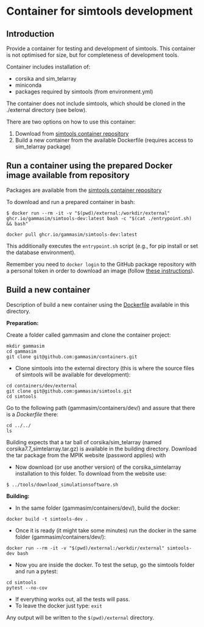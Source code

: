 # Container for simtools development

## Introduction

Provide a container for testing and development of simtools. This container is not optimised for size, but for completeness of development tools.

Container includes installation of:

- corsika and sim\_telarray
- miniconda
- packages required by simtools (from environment.yml)

The container does not include simtools, which should be cloned in the ./external directory (see below).

There are two options on how to use this container:

1. Download from [simtools container repository](https://github.com/gammasim/containers/pkgs/container/simtools-dev)
2. Build a new container from the available Dockerfile (requires access to sim\_telarray package)

## Run a container using the prepared Docker image available from repository

Packages are available from the [simtools container repository](https://github.com/gammasim/containers/pkgs/container/simtools-dev)

To download and run a prepared container in bash:

```
$ docker run --rm -it -v "$(pwd)/external:/workdir/external" ghcr.io/gammasim/simtools-dev:latest bash -c "$(cat ./entrypoint.sh) && bash"
```

```
docker pull ghcr.io/gammasim/simtools-dev:latest
```

This additionally executes the `entrypoint.sh` script (e.g., for pip install or set the database environment).

Remember you need to `docker login` to the GitHub package repository with a personal token in order to download an image (follow [these instructions](https://docs.github.com/en/packages/working-with-a-github-packages-registry/working-with-the-container-registry)).

## Build a new container

Description of build a new container using the [Dockerfile](Dockerfile) available in this directory.

**Preparation:**

Create a folder called gammasim and clone the container project:
```
mkdir gammasim
cd gammasim
git clone git@github.com:gammasim/containers.git
```
- Clone simtools into the external directory (this is where the source files of simtools will be available for development):
```
cd containers/dev/external
git clone git@github.com:gammasim/simtools.git
cd simtools
```
Go to the following path (gammasim/containers/dev/) and assure that there is a *Dockerfile* there:
```
cd ../../
ls
```

Building expects that a tar ball of corsika/sim\_telarray (named corsika7.7\_simtelarray.tar.gz) is available in the building directory.
Download the tar package from the MPIK website (password applies) with
- Now download (or use another version) of the corsika_simtelarray installation to this folder. To download from the website use:

```
$ ../tools/download_simulationsoftware.sh
```

**Building:**

- In the same folder (gammasim/containers/dev/), build the docker:
```
docker build -t simtools-dev .
```

- Once it is ready (it might take some minutes) run the docker in the same folder (gammasim/containers/dev/):
```
docker run --rm -it -v "$(pwd)/external:/workdir/external" simtools-dev bash
```
- Now you are inside the docker. To test the setup, go the simtools folder and run a pytest:
```
cd simtools
pytest --no-cov
```
- If everything works out, all the tests will pass.
- To leave the docker just type: `exit`

Any output will be written to the `$(pwd)/external` directory.
